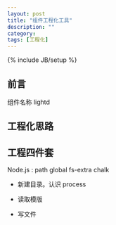 ```yaml
---
layout: post
title: "组件工程化工具"
description: ""
category:
tags: [工程化]
---
```


{% include JB/setup %}

## 前言

组件名称 lightd

## 工程化思路

## 工程四件套

Node.js : path global fs-extra chalk

- 新建目录。认识 process

- 读取模版

- 写文件

